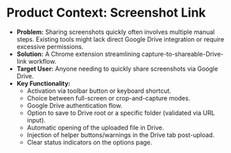 # Product Context: Screenshot Link

*   **Problem:** Sharing screenshots quickly often involves multiple manual steps. Existing tools might lack direct Google Drive integration or require excessive permissions.
*   **Solution:** A Chrome extension streamlining capture-to-shareable-Drive-link workflow.
*   **Target User:** Anyone needing to quickly share screenshots via Google Drive.
*   **Key Functionality:**
    *   Activation via toolbar button or keyboard shortcut.
    *   Choice between full-screen or crop-and-capture modes.
    *   Google Drive authentication flow.
    *   Option to save to Drive root or a specific folder (validated via URL input).
    *   Automatic opening of the uploaded file in Drive.
    *   Injection of helper buttons/warnings in the Drive tab post-upload.
    *   Clear status indicators on the options page.
